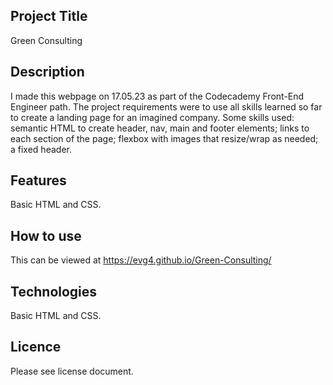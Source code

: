 ## Project Title
Green Consulting
## Description
I made this webpage on 17.05.23 as part of the Codecademy Front-End Engineer path. The project requirements were to use all skills learned so far to create a landing page for an imagined company. Some skills used: semantic HTML to create header, nav, main and footer elements; links to each section of the page; flexbox with images that resize/wrap as needed; a fixed header.
## Features
Basic HTML and CSS.
## How to use
This can be viewed at https://evg4.github.io/Green-Consulting/
## Technologies
Basic HTML and CSS.
## Licence
Please see license document.

